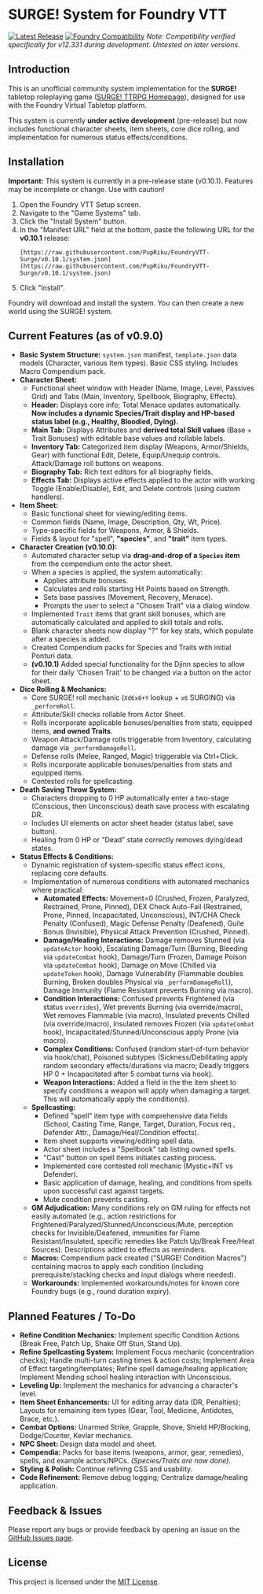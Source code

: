 # SURGE! System for Foundry VTT

[![Latest Release](https://img.shields.io/github/v/release/PupRiku/FoundryVTT-Surge?include_prereleases&label=Latest%20Release)](https://github.com/PupRiku/FoundryVTT-Surge/releases/latest)
[![Foundry Compatibility](https://img.shields.io/badge/Foundry%20VTT-v12.331%2B-informational)](https://foundryvtt.com/releases/)
_Note: Compatibility verified specifically for v12.331 during development. Untested on later versions._

## Introduction

This is an unofficial community system implementation for the **SURGE!** tabletop roleplaying game ([SURGE! TTRPG Homepage](https://sites.google.com/warpedtree.com/www-warpedtree-com/products/surge?authuser=0)), designed for use with the Foundry Virtual Tabletop platform.

This system is currently **under active development** (pre-release) but now includes functional character sheets, item sheets, core dice rolling, and implementation for numerous status effects/conditions.

## Installation

**Important:** This system is currently in a pre-release state (v0.10.1). Features may be incomplete or change. Use with caution!

1.  Open the Foundry VTT Setup screen.
2.  Navigate to the "Game Systems" tab.
3.  Click the "Install System" button.
4.  In the "Manifest URL" field at the bottom, paste the following URL for the **v0.10.1** release:
    ```
    [https://raw.githubusercontent.com/PupRiku/FoundryVTT-Surge/v0.10.1/system.json](https://raw.githubusercontent.com/PupRiku/FoundryVTT-Surge/v0.10.1/system.json)
    ```
5.  Click "Install".

Foundry will download and install the system. You can then create a new world using the SURGE! system.

## Current Features (as of v0.9.0)

- **Basic System Structure:** `system.json` manifest, `template.json` data models (Character, various Item types). Basic CSS styling. Includes Macro Compendium pack.
- **Character Sheet:**
  - Functional sheet window with Header (Name, Image, Level, Passives Grid) and Tabs (Main, Inventory, Spellbook, Biography, Effects).
  - **Header:** Displays core info; Total Menace updates automatically. **Now includes a dynamic Species/Trait display and HP-based status label (e.g., Healthy, Bloodied, Dying).**
  - **Main Tab:** Displays Attributes and **derived total Skill values** (Base + Trait Bonuses) with editable base values and rollable labels.
  - **Inventory Tab:** Categorized item display (Weapons, Armor/Shields, Gear) with functional Edit, Delete, Equip/Unequip controls. Attack/Damage roll buttons on weapons.
  - **Biography Tab:** Rich text editors for all biography fields.
  - **Effects Tab:** Displays active effects applied to the actor with working Toggle (Enable/Disable), Edit, and Delete controls (using custom handlers).
- **Item Sheet:**
  - Basic functional sheet for viewing/editing items.
  - Common fields (Name, Image, Description, Qty, Wt, Price).
  - Type-specific fields for Weapons, Armor, & Shields.
  - Fields & layout for "spell", **"species"**, and **"trait"** item types.
- **Character Creation (v0.10.0):**
  - Automated character setup via **drag-and-drop of a `Species` item** from the compendium onto the actor sheet.
  - When a species is applied, the system automatically:
    - Applies attribute bonuses.
    - Calculates and rolls starting Hit Points based on Strength.
    - Sets base passives (Movement, Recovery, Menace).
    - Prompts the user to select a "Chosen Trait" via a dialog window.
  - Implemented `Trait` items that grant skill bonuses, which are automatically calculated and applied to skill totals and rolls.
  - Blank character sheets now display "?" for key stats, which populate after a species is added.
  - Created Compendium packs for Species and Traits with initial Ponturi data.
  - **(v0.10.1)** Added special functionality for the Djinn species to allow for their daily 'Chosen Trait' to be changed via a button on the actor sheet.
- **Dice Rolling & Mechanics:**
  - Core SURGE! roll mechanic (`Xd6x6+Y` lookup + `x6` SURGING) via `_performRoll`.
  - Attribute/Skill checks rollable from Actor Sheet.
  - Rolls incorporate applicable bonuses/penalties from stats, equipped items, **and owned Traits**.
  - Weapon Attack/Damage rolls triggerable from Inventory, calculating damage via `_performDamageRoll`.
  - Defense rolls (Melee, Ranged, Magic) triggerable via Ctrl+Click.
  - Rolls incorporate applicable bonuses/penalties from stats and equipped items.
  - Contested rolls for spellcasting.
- **Death Saving Throw System:**
  - Characters dropping to 0 HP automatically enter a two-stage (Conscious, then Unconscious) death save process with escalating DR.
  - Includes UI elements on actor sheet header (status label, save button).
  - Healing from 0 HP or "Dead" state correctly removes dying/dead states.
- **Status Effects & Conditions:**
  - Dynamic registration of system-specific status effect icons, replacing core defaults.
  - Implementation of numerous conditions with automated mechanics where practical:
    - **Automated Effects:** Movement=0 (Crushed, Frozen, Paralyzed, Restrained, Prone, Pinned), DEX Check Auto-Fail (Restrained, Prone, Pinned, Incapacitated, Unconscious), INT/CHA Check Penalty (Confused), Magic Defense Penalty (Deafened), Guile Bonus (Invisible), Physical Attack Prevention (Crushed, Pinned).
    - **Damage/Healing Interactions:** Damage removes Stunned (via `updateActor` hook), Escalating Damage/Turn (Burning, Bleeding via `updateCombat` hook), Damage/Turn (Frozen, Damage Poison via `updateCombat` hook), Damage on Move (Chilled via `updateToken` hook), Damage Vulnerability (Flammable doubles Burning, Broken doubles Physical via `_performDamageRoll`), Damage Immunity (Flame Resistant prevents Burning via macro).
    - **Condition Interactions:** Confused prevents Frightened (via status `overrides`), Wet prevents Burning (via override/macro), Wet removes Flammable (via macro), Insulated prevents Chilled (via override/macro), Insulated removes Frozen (via `updateCombat` hook), Incapacitated/Stunned/Unconscious apply Prone (via macro).
    - **Complex Conditions:** Confused (random start-of-turn behavior via hook/chat), Poisoned subtypes (Sickness/Debilitating apply random secondary effects/durations via macro; Deadly triggers HP 0 + Incapacitated after 5 combat turns via hook).
    - **Weapon Interactions:** Added a field in the the item sheet to specify conditions a weapon will apply when damaging a target. This will automatically apply the condition(s).
  - **Spellcasting:**
    - Defined "spell" item type with comprehensive data fields (School, Casting Time, Range, Target, Duration, Focus req., Defender Attr., Damage/Heal/Condition effects).
    - Item sheet supports viewing/editing spell data.
    - Actor sheet includes a "Spellbook" tab listing owned spells.
    - "Cast" button on spell items initiates casting process.
    - Implemented core contested roll mechanic (Mystic+INT vs Defender).
    - Basic application of damage, healing, and conditions from spells upon successful cast against targets.
    - Mute condition prevents casting.
  - **GM Adjudication:** Many conditions rely on GM ruling for effects not easily automated (e.g., action restrictions for Frightened/Paralyzed/Stunned/Unconscious/Mute, perception checks for Invisible/Deafened, immunities for Flame Resistant/Insulated, specific remedies like Patch Up/Break Free/Heat Sources). Descriptions added to effects as reminders.
  - **Macros:** Compendium pack created ("SURGE! Condition Macros") containing macros to apply each condition (including prerequisite/stacking checks and input dialogs where needed).
  - **Workarounds:** Implemented workarounds/notes for known core Foundry bugs (e.g., round duration expiry).

## Planned Features / To-Do

- **Refine Condition Mechanics:** Implement specific Condition Actions (Break Free, Patch Up, Shake Off Stun, Stand Up).
- **Refine Spellcasting System:** Implement Focus mechanic (concentration checks); Handle multi-turn casting times & action costs; Implement Area of Effect targeting/templates; Refine spell damage/healing application; Implement Mending school healing interaction with Unconscious.
- **Leveling Up:** Implement the mechanics for advancing a character's level.
- **Item Sheet Enhancements:** UI for editing array data (DR, Penalties); Layouts for remaining item types (Gear, Tool, Medicine, Antidotes, Brace, etc.).
- **Combat Options:** Unarmed Strike, Grapple, Shove, Shield HP/Blocking, Dodge/Counter, Kevlar mechanics.
- **NPC Sheet:** Design data model and sheet.
- **Compendia:** Packs for base items (weapons, armor, gear, remedies), spells, and example actors/NPCs. _(Species/Traits are now done)_.
- **Styling & Polish:** Continue refining CSS and usability.
- **Code Refinement:** Remove debug logging; Centralize damage/healing application.

## Feedback & Issues

Please report any bugs or provide feedback by opening an issue on the [GitHub Issues page](https://github.com/PupRiku/FoundryVTT-Surge/issues).

## License

This project is licensed under the [MIT License](LICENSE).
